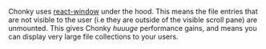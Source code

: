 Chonky uses [react-window](https://github.com/bvaughn/react-window) under the hood.
This means the file entries that are not visible to the user (i.e they are outside of
the visible scroll pane) are unmounted. This gives Chonky _huuuge_ performance gains,
and means you can display very large file collections to your users.
